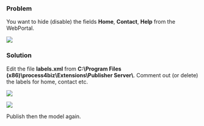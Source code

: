 ### Problem

You want to hide (disable) the fields **Home**, **Contact**, **Help**
from the WebPortal.

![](//images.ctfassets.net/utx1h0gfm1om/36th8fRcE8uAeSQ0MYuGM4/f443663b9da37766d0e15b800918612a/328305.png)

### Solution

Edit the file **labels.xml** from **C:\\Program Files
(x86)\\process4biz\\Extensions\\Publisher Server\\**. Comment out (or
delete) the labels for home, contact etc.

![](//images.ctfassets.net/utx1h0gfm1om/2lMOQffHeQWUsIiic8yWcC/92b4105d95ec27edc6eb355cb4c20f31/328951.png)

![](//images.ctfassets.net/utx1h0gfm1om/5PhnQYtEBykugSSgycysgA/450173417c1f631c5bd66b0145aef519/328953.png)

Publish then the model again.


